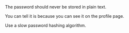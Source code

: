 
The password should never be stored in plain text.

You can tell it is because you can see it on the profile page.

Use a slow password hashing algorithm.

